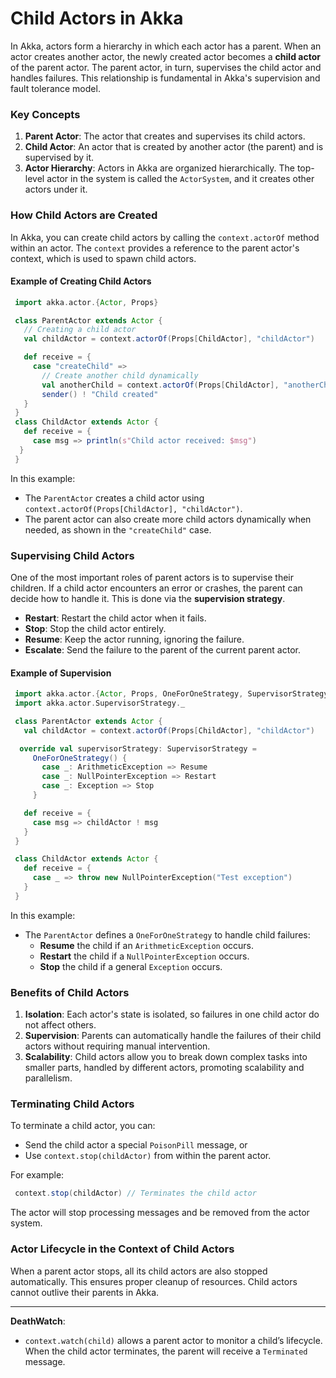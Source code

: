 # Child Actors in Akka

In Akka, actors form a hierarchy in which each actor has a parent. When an actor creates another actor, the newly created actor becomes a **child actor** of the parent actor. The parent actor, in turn, supervises the child actor and handles failures. This relationship is fundamental in Akka's supervision and fault tolerance model.

### Key Concepts

1. **Parent Actor**: The actor that creates and supervises its child actors.
2. **Child Actor**: An actor that is created by another actor (the parent) and is supervised by it.
3. **Actor Hierarchy**: Actors in Akka are organized hierarchically. The top-level actor in the system is called the `ActorSystem`, and it creates other actors under it.

### How Child Actors are Created

In Akka, you can create child actors by calling the `context.actorOf` method within an actor. The `context` provides a reference to the parent actor's context, which is used to spawn child actors.

#### Example of Creating Child Actors

``` scala
 import akka.actor.{Actor, Props}

 class ParentActor extends Actor {
   // Creating a child actor
   val childActor = context.actorOf(Props[ChildActor], "childActor")

   def receive = {
     case "createChild" =>
       // Create another child dynamically
       val anotherChild = context.actorOf(Props[ChildActor], "anotherChild")
       sender() ! "Child created"
   }
 }
 class ChildActor extends Actor {
   def receive = {
     case msg => println(s"Child actor received: $msg")
  }
 }
```
In this example:
- The `ParentActor` creates a child actor using `context.actorOf(Props[ChildActor], "childActor")`.
- The parent actor can also create more child actors dynamically when needed, as shown in the `"createChild"` case.

### Supervising Child Actors

One of the most important roles of parent actors is to supervise their children. If a child actor encounters an error or crashes, the parent can decide how to handle it. This is done via the **supervision strategy**.

- **Restart**: Restart the child actor when it fails.
- **Stop**: Stop the child actor entirely.
- **Resume**: Keep the actor running, ignoring the failure.
- **Escalate**: Send the failure to the parent of the current parent actor.

#### Example of Supervision

``` scala
 import akka.actor.{Actor, Props, OneForOneStrategy, SupervisorStrategy}
 import akka.actor.SupervisorStrategy._

 class ParentActor extends Actor {
   val childActor = context.actorOf(Props[ChildActor], "childActor")

  override val supervisorStrategy: SupervisorStrategy = 
     OneForOneStrategy() {
       case _: ArithmeticException => Resume
       case _: NullPointerException => Restart
       case _: Exception => Stop
     }

   def receive = {
     case msg => childActor ! msg
   }
 }

 class ChildActor extends Actor {
   def receive = {
     case _ => throw new NullPointerException("Test exception")
   }
 }
```
In this example:
- The `ParentActor` defines a `OneForOneStrategy` to handle child failures:
    - **Resume** the child if an `ArithmeticException` occurs.
    - **Restart** the child if a `NullPointerException` occurs.
    - **Stop** the child if a general `Exception` occurs.

### Benefits of Child Actors

1. **Isolation**: Each actor's state is isolated, so failures in one child actor do not affect others.
2. **Supervision**: Parents can automatically handle the failures of their child actors without requiring manual intervention.
3. **Scalability**: Child actors allow you to break down complex tasks into smaller parts, handled by different actors, promoting scalability and parallelism.

### Terminating Child Actors

To terminate a child actor, you can:
- Send the child actor a special `PoisonPill` message, or
- Use `context.stop(childActor)` from within the parent actor.

For example:

``` scala
 context.stop(childActor) // Terminates the child actor
```
The actor will stop processing messages and be removed from the actor system.

### Actor Lifecycle in the Context of Child Actors

When a parent actor stops, all its child actors are also stopped automatically. This ensures proper cleanup of resources. Child actors cannot outlive their parents in Akka.

---
**DeathWatch**:
- `context.watch(child)` allows a parent actor to monitor a child’s lifecycle. When the child actor terminates, the parent will receive a `Terminated` message.